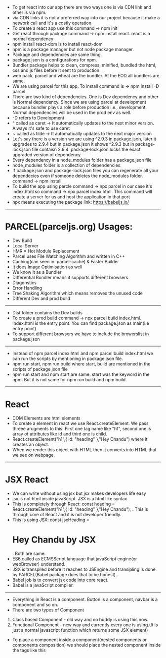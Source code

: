 * To get react into our app there are two ways one is via CDN link and other is via npm.
* via CDN links it is not a preferred way into our project because it make a network call and it's a costly operation
* To create a react app use this command -> npm init
* Get react through package command -> npm install react. react is a normal dependency
* npm install react-dom is to install react-dom
* npm is a package manager but not node package manager.
* Package and dependencies are same thing.
* package.json is a configurations for npm.
* Bundler package helps to clean, compress, minified, bundled the html, css and js files before it sent to production.
* web pack, parcel and wheat are the bundler. At the EOD all bundlers are same.
* We are using parcel for this app. To install command is -> npm install -D parcel 
* There are two kind of dependencies. One is Dev dependency and other is Normal dependency. Since we are using parcel at development because bundler plays a role before production i.e., development. Normal dependencies will be used in the prod env as well.
* -D refers to Development
* ^ called as caret -> It automatically updates to the next minor version. Always it's safe to use caret 
* ~ called as tilde -> It automatically updates to the next major version
* Let's say there is a version we are using ^2.9.3 in package.json, later it upgrades to 2.9.4 but in package.json it shows ^2.9.3 but in package-lock.json file contaisn 2.9.4. package-lock.json locks the exact upgraded version of dependency.
* Every dependency in a node_modules folder has a package.json file
* node_modules folder is a collection of dependencies.
* If package.json and package-lock.json files you can regenerate all your dependecies even if someone deletes the node_modules folder. command -> npm install
* To build the app using parcle command -> npx parcel <source file> in our case it's index.html so command -> npx parcel index.html. This command will create a server for us and host the application in that port
* npx means executing the package
link: https://babeljs.io/
--------------------------------------------------------------------------------------------------
# PARCEL(parceljs.org) Usages:
- Dev Build
- Local Server
- HMR = Hot Module Replacement
- Parcel uses File Watching Algorithm and written in C++
- Caching(can seen in .parcel-cache) & Faster Builder
- It does Image Optimisation as well
- We know it as a Bundler
- Differential Bundler means it supports different browsers
- Diagonstics
- Error Handling
- Tree Shaking Algorithm which means removes the unused code
- Different Dev and prod build
--------------------------------------------------------------------------------------------------
* Dist folder contains the Dev builds
* To create a prod build command -> npx parcel build index.html. index.html is the entry point. You can find package.json as main(i.e entry point) 
* To support different browsers we have to include the browerslist in package.json
--------------------------------------------------------------------------------------------------
* Instead of npm parcel index.html and npm parcel build index.html we can run the scripts by mentioning in package.json file.
* npm run start, npm run build where start, build are mentioned in the scripts of package.json file
* npm run start and npm start are same. start was the keyword in the npm. But it is not same for npm run build and npm build.
--------------------------------------------------------------------------------------------------
# React
* DOM Elements are html elements
* To create a element in react we use React.createElement. We pass threee arugments to this. First one tag name like "h1", second one is array of attributes like id and third one is child.
* React.createElement("h1",{ id: "heading" },"Hey Chandu") where it creates an object.
* When we render this object with HTML then it converts into HTML that we see on webpage.
--------------------------------------------------------------------------------------------------
# JSX React
* We can write without using jsx but jsx makes developers life easy
* jsx is not html inside javaScript. JSX is a html like syntax
* This is completely through React: const heading = React.createElement("h1",{ id: "heading" },"Hey Chandu"); . This is through core of React and it is not developer friendly.
* This is using JSX: const jsxHeading = <h1 id="heading">Hey Chandu by JSX</h1>. Both are same.
* ES6 called as ECMSScript language that javaScript engine(or webBrowser) understand.
* JSX is transpiled before it reaches to JSEngine and transipling is done by PARCEL(Babel package does that to be honest).
* Babel job is to convert jsx code into core react.
* Babel is a javaScript compiler.
--------------------------------------------------------------------------------------------------
* Everything in React is a component. Button is a component, navbar is a component and so on. 
* There are two types of Component
1. Class based Component - old way and no buddy is using this now.
2. Functional Component - new way and currently every one is using.(It is just a normal javascript function which returns some JSX element)
* To place a component inside a component(nested components or components composition) we should place the nested component inside the tags like this <Title />
* Always try to use arrow functions while writing the code because it's cleaner one.
* JSX Starts from open paranthesis and Ends with close paranthesis after arrow function.In between these paranthesis we can write any javascript code in curely braces . This exactly means JSX is a mixture of HTML and JavaScript.
----------------------------------------------------------------------------------------------------
* To write an in-style css code in js file, just add style in the div tag and js object into the style where js object contains css properties.
* But in-style not a preferred way.
-----------------------------------------------------------------------------------------------------
* props is properties which you can pass dynamically data into component.
* props are just arguments to a function.
* what is the CONFIG DRIVEN UI?
* Go through PROPS.
* ?. is called optional chaining. Go through it more.
* Usage of "key" is it doesn't render the old items and key should be unique. It will be useful to the render cycle. Whenever we write a map make a practise of using key.
-----------------------------------------------------------------------------------------------------
* Everything REACT do that normal HTML,CSS and JS can do. The beauty of using Library or Frame work is developer friendly like write less code and more on the webpage.
* To export a component we use this code "export default <component-name>"
* To export multiple things just write export infront on the things that you want to export, it is called as named exports. To import these named exports we have to write these in curly braces.
-----------------------------------------------------------------------------------------------------
# REACT HOOKS
* When we say REACT is fast that means REACT is fast in DOM manipulation.
* A Hook is a normal js function which is given by react and it is in-built which has super power behind the scenes.
* Two important HOOKS:
* 1. useState() - It gives super powerful variable. Import from react like named import. When ever the state variable changes react re-renders the component. It will return an array.
* 2. useEffect() - It takes two arguments. One is call back function and the second one is dependency array. Call back function is called when the page finished it's rendering.

-----------------------------------------------------------------------------------------------------
# Reconciliation Algorithm
* React uses recon algo and it is also known as react fiber.
* This algorithm creates a virtual DOM which is nothing but representataion of original DOM. Virtual DOM stores the Objects.
link: https://github.com/acdlite/react-fiber-architecture
-----------------------------------------------------------------------------------------------------
# Shimmmer UI
* https://medium.com/lattice-what-is/shimmer-ui-a-better-way-to-show-loading-states-aa1f4e563d17
-----------------------------------------------------------------------------------------------------
* Whenever if there is an update in state variable, REACT re-render the component that means REACT triggers the RECONSICIALTION ALGORITHM.
-----------------------------------------------------------------------------------------------------
## DIVE INTO HOOKS
* Whenever there is "use" that means it is a hook that use in REACT industry. 
# useEffect()
* Whenever useEffect is called, useEffect has two parameters one is call back function and other is dependency array.
* For useEffect function call back is mandatory. If no depedency array is used the call back function is called for every render
* If dependency array is there and it is empty then useEffect will be called only once and it is at initial render.
* If dependency array is there and it is not empty then useEffect will be called when ever the variables in the array is updated.
# useState()
* Always call the hooks inside of the component. It doesn't make sense if you called it outside of component.
* Never use the useState hook inside the condition loops, for loops and fucntion. It makes the app inconsistency.
-----------------------------------------------------------------------------------------------------
# REACT ROUTING
* To install "npm i react-router-dom" 
* In order to create ROUTES we have to create ROUTING CONFIGURATION. That can be done in App.js
* CreateBrowserRouter takes a list of paths
* RouterProvider provides the routing configuration to our app.
* There are many routers that react router provides. But createBrowserRouter is the one that react suggests. link: https://reactrouter.com/en/main/routers/create-browser-router
* useRouteError is a hook that makes the page as error handling and more customised as per the user experience.
* Outlet is the Component that is from REACT ROUTER. It acts like a placeholder in replaces the whatever the components is present in the path.
* You can navigate to other page by using anchor tags in HTML but that makes the app slower. Instead of using anchor tags REACT provided us "link" that is from REACT ROUTER DOM. Link component exactly works like an anchor tag. Link makes the app faster than anchor tag
## Whenever you use a map always assign a key to it else REACT throws an ERROR.
* useParams hook is to read the param from the url
* Link is a component which is given by react router dom and behind the scenes Link is using anchor tag <a href="">
* Link is a wrapper over anchor tag
-----------------------------------------------------------------------------------------------------
* In current world every one is developing in react through functional based components. Earlier it was class based components.
* Class Baesed Components vs Functional Based Components
* Never update state variables directly in Class Based Components
* What exactly happens in rendering?
* Life Cycle of Functional Based Component & Class Based Component
* In class based Components 1st constructor will be called then render will be called
* Important use case of ComponentDidMount is to make API calls. The reason why they use it in componentDidMount is because it comes into the picture one complete render is happened.
* React lifecycle methods diagram for class based components.
* Render phase happens fast but Commit phase is slow in REACT
* Never ever compare functional based components to class based components in REACT.
* It is not mandatory to use prefix as "use" for a HOOK but REACT recommends to do it.
-----------------------------------------------------------------------------------------------------
# Bundling
* It also called as Chunking, Dynamic Loading, Code Splitting, On Demand Loading, Lazy loading
* Instead of importing any component we can call the component using Lazy function. Lazy is given by REACT package.
* Lazy functions takes a call back function and use import keyword to import the component.Here import is a function and it takes the path of the Component.
-----------------------------------------------------------------------------------------------------
# Tailwind CSS
* To install: npm install -D tailwindcss postcss
* To start: npx tailwindcss init by using parcel
* postcss is a tool for transforming CSS with JavaScript
* Cons: Poor readability
* Pros: It will never ship the unused CSS.
-----------------------------------------------------------------------------------------------------
# Higher Order Components
* Higher Order Components is a function that takes the components and return the components.
* It takes the input as existing one and produces output as enhanced verison of existing one.
* Spread Operator
* In REACT data always flows in ONE Direction. Always from Parent Component to Child Component
* Everything in REACT is built of Props and Hooks
* One way to escape from Props Drilling is React COntext
* There are two ways to get the data from Context one is using the hook(In functional Component) and other is using the Consumer Component(In class component)
* 

-----------------------------------------------------------------------------------------------------
# REDUX
* React and Redux are different libraries
* Redux is not MANDATORY and use the Redux superpowers wisely
* Zustand is an alternate to Zustand
* Redux offers easy debugging
* Redux offers State management
* React and Redux are great combo : https://react-redux.js.org/introduction/getting-started
* Steps to use
- Install @reduxjs/toolkit and react-redux
- Build our store
- Connect our store to app
- Create a slice
- Dispatch an action
- Read the data using selector
* To install use this commands : npm install @reduxjs/toolkit and npm install react-redux
* Selector hook give access to redux store
* Redux uses immer library in the background





2:50:40















Questions:
What does display flex do?
Go through fetch(), await and fetch()
Clien Side Routing vs Server Side Routing
Read about Lazy and Suspense Component
Read about window.addEventListener()
Go through SASS, Styled Components, Material UI, Bootstrap
what is REM in CSS.
Lifting the state up
props drilling
Go through about userContext.Consumer and userContext.Provider
Go through reducer and reducers keywords
RTK Query KickStart


